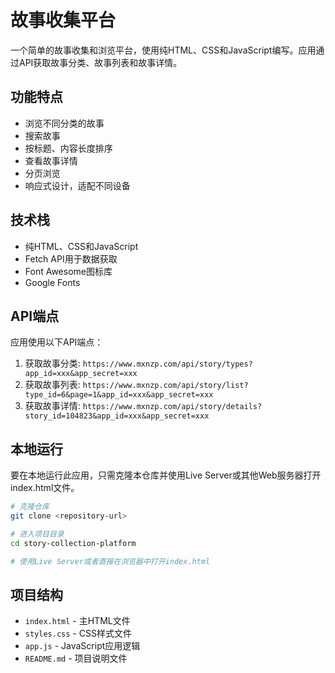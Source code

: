 # 故事收集平台

一个简单的故事收集和浏览平台，使用纯HTML、CSS和JavaScript编写。应用通过API获取故事分类、故事列表和故事详情。

## 功能特点

- 浏览不同分类的故事
- 搜索故事
- 按标题、内容长度排序
- 查看故事详情
- 分页浏览
- 响应式设计，适配不同设备

## 技术栈

- 纯HTML、CSS和JavaScript
- Fetch API用于数据获取
- Font Awesome图标库
- Google Fonts

## API端点

应用使用以下API端点：

1. 获取故事分类: `https://www.mxnzp.com/api/story/types?app_id=xxx&app_secret=xxx`
2. 获取故事列表: `https://www.mxnzp.com/api/story/list?type_id=6&page=1&app_id=xxx&app_secret=xxx`
3. 获取故事详情: `https://www.mxnzp.com/api/story/details?story_id=104823&app_id=xxx&app_secret=xxx`

## 本地运行

要在本地运行此应用，只需克隆本仓库并使用Live Server或其他Web服务器打开index.html文件。

```bash
# 克隆仓库
git clone <repository-url>

# 进入项目目录
cd story-collection-platform

# 使用Live Server或者直接在浏览器中打开index.html
```

## 项目结构

- `index.html` - 主HTML文件
- `styles.css` - CSS样式文件
- `app.js` - JavaScript应用逻辑
- `README.md` - 项目说明文件 